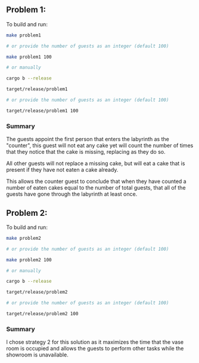 

## Problem 1:

To build and run:

```bash
make problem1

# or provide the number of guests as an integer (default 100)

make problem1 100

# or manually

cargo b --release

target/release/problem1

# or provide the number of guests as an integer (default 100)

target/release/problem1 100
```

### Summary

The guests appoint the first person that enters the labyrinth as the "counter",
this guest will not eat any cake yet will count the number of times that they
notice that the cake is missing, replacing as they do so.

All other guests will not replace a missing cake,
but will eat a cake that is present if they have not eaten a cake already.

This allows the counter guest to conclude that when they have counted a number of eaten
cakes equal to the number of total guests, that all of the guests have gone through
the labyrinth at least once.


## Problem 2:

To build and run:

```bash
make problem2

# or provide the number of guests as an integer (default 100)

make problem2 100

# or manually

cargo b --release

target/release/problem2

# or provide the number of guests as an integer (default 100)

target/release/problem2 100
```

### Summary

I chose strategy 2 for this solution as
it maximizes the time that the vase room is occupied
and allows the guests to perform other tasks while the showroom is unavailable.
